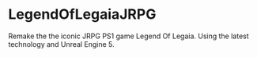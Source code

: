 # LegendOfLegaiaJRPG
Remake the the iconic JRPG PS1 game Legend Of Legaia. Using the latest technology and Unreal Engine 5.
